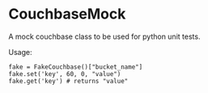 CouchbaseMock
=============

A mock couchbase class to be used for python unit tests.

Usage:
```
fake = FakeCouchbase()["bucket_name"]
fake.set('key', 60, 0, "value")
fake.get('key') # returns "value"
```